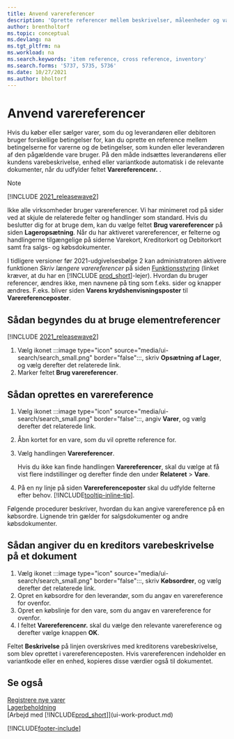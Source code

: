 ```yaml
---
title: Anvend varereferencer
description: 'Oprette referencer mellem beskrivelser, måleenheder og varianter, som du og din leverandør eller kunde bruger for en vare.'
author: brentholtorf
ms.topic: conceptual
ms.devlang: na
ms.tgt_pltfrm: na
ms.workload: na
ms.search.keywords: 'item reference, cross reference, inventory'
ms.search.forms: '5737, 5735, 5736'
ms.date: 10/27/2021
ms.author: bholtorf
---
```

# Anvend varereferencer

Hvis du køber eller sælger varer, som du og leverandøren eller debitoren bruger forskellige betingelser for, kan du oprette en reference mellem betingelserne for varerne og de betingelser, som kunden eller leverandøren af den pågældende vare bruger. På den måde indsættes leverandørens eller kundens varebeskrivelse, enhed eller variantkode automatisk i de relevante dokumenter, når du udfylder feltet **Varereferencenr.** .  

> [!NOTE]
> [!INCLUDE [2021_releasewave2](includes/2021_releasewave2.md)]
>
> Ikke alle virksomheder bruger varereferencer. Vi har minimeret rod på sider ved at skjule de relaterede felter og handlinger som standard. Hvis du beslutter dig for at bruge dem, kan du vælge feltet **Brug varereferencer** på siden **Lageropsætning**. Når du har aktiveret varereferencer, er felterne og handlingerne tilgængelige på siderne Varekort, Kreditorkort og Debitorkort samt fra salgs- og købsdokumenter.
>
> I tidligere versioner før 2021-udgivelsesbølge 2 kan administratoren aktivere funktionen *Skriv længere varereferencer* på siden [Funktionsstyring](https://businesscentral.dynamics.com/?page=2610) (linket kræver, at du har en [!INCLUDE [prod_short](includes/prod_short.md)]-lejer). Hvordan du bruger referencer, ændres ikke, men navnene på ting som f.eks. sider og knapper ændres. F.eks. bliver siden **Varens krydshenvisningsposter** til **Varereferenceposter**.

## Sådan begyndes du at bruge elementreferencer

[!INCLUDE [2021_releasewave2](includes/2021_releasewave2.md)]

1. Vælg ikonet :::image type="icon" source="media/ui-search/search_small.png" border="false":::, skriv **Opsætning af Lager**, og vælg derefter det relaterede link.
2. Marker feltet **Brug varereferencer**.

## Sådan oprettes en varereference

1. Vælg ikonet :::image type="icon" source="media/ui-search/search_small.png" border="false":::, angiv **Varer**, og vælg derefter det relaterede link.
2. Åbn kortet for en vare, som du vil oprette reference for.
3. Vælg handlingen **Varereferencer**.

     Hvis du ikke kan finde handlingen **Varereferencer**, skal du vælge at få vist flere indstillinger og derefter finde den under **Relateret** > **Vare**.
  
4. På en ny linje på siden **Varereferenceposter** skal du udfylde felterne efter behov. [!INCLUDE[tooltip-inline-tip](includes/tooltip-inline-tip_md.md)].

Følgende procedurer beskriver, hvordan du kan angive varereference på en købsordre. Lignende trin gælder for salgsdokumenter og andre købsdokumenter.  

## Sådan angiver du en kreditors varebeskrivelse på et dokument

1. Vælg ikonet :::image type="icon" source="media/ui-search/search_small.png" border="false":::, skriv **Købsordrer**, og vælg derefter det relaterede link.
2. Opret en købsordre for den leverandør, som du angav en varereference for ovenfor.
3. Opret en købslinje for den vare, som du angav en varereference for ovenfor.
4. I feltet **Varereferencenr.** skal du vælge den relevante varereference og derefter vælge knappen **OK**.

Feltet **Beskrivelse** på linjen overskrives med kreditorens varebeskrivelse, som blev oprettet i varereferenceposten. Hvis varereferencen indeholder en variantkode eller en enhed, kopieres disse værdier også til dokumentet.  

## Se også

[Registrere nye varer](inventory-how-register-new-items.md)  
[Lagerbeholdning](inventory-manage-inventory.md)  
[Arbejd med [!INCLUDE[prod_short](includes/prod_short.md)]](ui-work-product.md)


[!INCLUDE[footer-include](includes/footer-banner.md)]